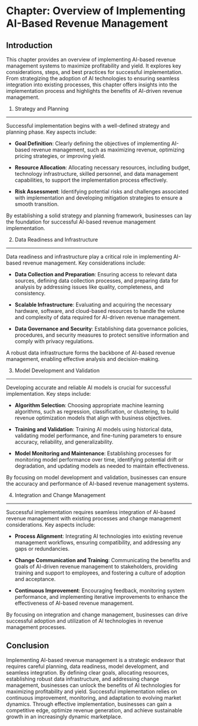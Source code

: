 Chapter: Overview of Implementing AI-Based Revenue Management
=============================================================

Introduction
------------

This chapter provides an overview of implementing AI-based revenue management systems to maximize profitability and yield. It explores key considerations, steps, and best practices for successful implementation. From strategizing the adoption of AI technologies to ensuring seamless integration into existing processes, this chapter offers insights into the implementation process and highlights the benefits of AI-driven revenue management.

1. Strategy and Planning
------------------------

Successful implementation begins with a well-defined strategy and planning phase. Key aspects include:

* **Goal Definition**: Clearly defining the objectives of implementing AI-based revenue management, such as maximizing revenue, optimizing pricing strategies, or improving yield.

* **Resource Allocation**: Allocating necessary resources, including budget, technology infrastructure, skilled personnel, and data management capabilities, to support the implementation process effectively.

* **Risk Assessment**: Identifying potential risks and challenges associated with implementation and developing mitigation strategies to ensure a smooth transition.

By establishing a solid strategy and planning framework, businesses can lay the foundation for successful AI-based revenue management implementation.

2. Data Readiness and Infrastructure
------------------------------------

Data readiness and infrastructure play a critical role in implementing AI-based revenue management. Key considerations include:

* **Data Collection and Preparation**: Ensuring access to relevant data sources, defining data collection processes, and preparing data for analysis by addressing issues like quality, completeness, and consistency.

* **Scalable Infrastructure**: Evaluating and acquiring the necessary hardware, software, and cloud-based resources to handle the volume and complexity of data required for AI-driven revenue management.

* **Data Governance and Security**: Establishing data governance policies, procedures, and security measures to protect sensitive information and comply with privacy regulations.

A robust data infrastructure forms the backbone of AI-based revenue management, enabling effective analysis and decision-making.

3. Model Development and Validation
-----------------------------------

Developing accurate and reliable AI models is crucial for successful implementation. Key steps include:

* **Algorithm Selection**: Choosing appropriate machine learning algorithms, such as regression, classification, or clustering, to build revenue optimization models that align with business objectives.

* **Training and Validation**: Training AI models using historical data, validating model performance, and fine-tuning parameters to ensure accuracy, reliability, and generalizability.

* **Model Monitoring and Maintenance**: Establishing processes for monitoring model performance over time, identifying potential drift or degradation, and updating models as needed to maintain effectiveness.

By focusing on model development and validation, businesses can ensure the accuracy and performance of AI-based revenue management systems.

4. Integration and Change Management
------------------------------------

Successful implementation requires seamless integration of AI-based revenue management with existing processes and change management considerations. Key aspects include:

* **Process Alignment**: Integrating AI technologies into existing revenue management workflows, ensuring compatibility, and addressing any gaps or redundancies.

* **Change Communication and Training**: Communicating the benefits and goals of AI-driven revenue management to stakeholders, providing training and support to employees, and fostering a culture of adoption and acceptance.

* **Continuous Improvement**: Encouraging feedback, monitoring system performance, and implementing iterative improvements to enhance the effectiveness of AI-based revenue management.

By focusing on integration and change management, businesses can drive successful adoption and utilization of AI technologies in revenue management processes.

Conclusion
----------

Implementing AI-based revenue management is a strategic endeavor that requires careful planning, data readiness, model development, and seamless integration. By defining clear goals, allocating resources, establishing robust data infrastructure, and addressing change management, businesses can unlock the benefits of AI technologies for maximizing profitability and yield. Successful implementation relies on continuous improvement, monitoring, and adaptation to evolving market dynamics. Through effective implementation, businesses can gain a competitive edge, optimize revenue generation, and achieve sustainable growth in an increasingly dynamic marketplace.

